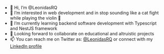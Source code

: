 - 👋 Hi, I’m @LeonidasRQ
- 👀 I’m interested in web development and in stop sounding like a cat fight while playing the violin 🎻 
- 🌱 I’m currently learning backend software development with Typescript and NestJS framework
- 💞️ Looking forward to collaborate on educational and altruistic projects  
- 📫 You can reach me on Twitter as: [@LeonidasRQ](https://twitter.com/LeonidasRQ) or connect with my [LinkedIn profile](https://www.linkedin.com/in/leonidasrq/)  

<!---
LeonidasRQ/LeonidasRQ is a ✨ special ✨ repository because its `README.md` (this file) appears on your GitHub profile.
You can click the Preview link to take a look at your changes.
--->

